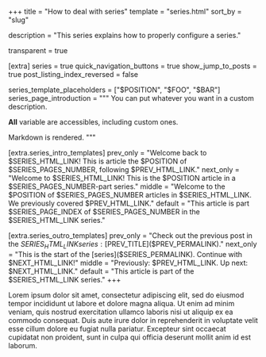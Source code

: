 +++
title = "How to deal with series"
template = "series.html"
sort_by = "slug"

description = "This series explains how to properly configure a series."

transparent = true

[extra]
series = true
quick_navigation_buttons = true
show_jump_to_posts = true
post_listing_index_reversed = false

series_template_placeholders = ["$POSITION", "$FOO", "$BAR"]
series_page_introduction = """
You can put whatever you want in a custom description.

**All** variable are accessibles, including custom ones.

Markdown is rendered.
"""

[extra.series_intro_templates]
prev_only = "Welcome back to $SERIES_HTML_LINK! This is article the $POSITION of $SERIES_PAGES_NUMBER, following $PREV_HTML_LINK."
next_only = "Welcome to $SERIES_HTML_LINK! This is the $POSITION article in a $SERIES_PAGES_NUMBER-part series."
middle = "Welcome to the $POSITION of $SERIES_PAGES_NUMBER articles in $SERIES_HTML_LINK. We previously covered $PREV_HTML_LINK."
default = "This article is part $SERIES_PAGE_INDEX of $SERIES_PAGES_NUMBER in the $SERIES_HTML_LINK series."

[extra.series_outro_templates]
prev_only = "Check out the previous post in the $SERIES_HTML_LINK series: [$PREV_TITLE]($PREV_PERMALINK)."
next_only = "This is the start of the [series]($SERIES_PERMALINK). Continue with $NEXT_HTML_LINK!"
middle = "Previously: $PREV_HTML_LINK. Up next: $NEXT_HTML_LINK."
default = "This article is part of the $SERIES_HTML_LINK series."
+++

Lorem ipsum dolor sit amet, consectetur adipiscing elit, sed do eiusmod tempor incididunt ut labore et dolore magna aliqua.
Ut enim ad minim veniam, quis nostrud exercitation ullamco laboris nisi ut aliquip ex ea commodo consequat.
Duis aute irure dolor in reprehenderit in voluptate velit esse cillum dolore eu fugiat nulla pariatur.
Excepteur sint occaecat cupidatat non proident, sunt in culpa qui officia deserunt mollit anim id est laborum.
